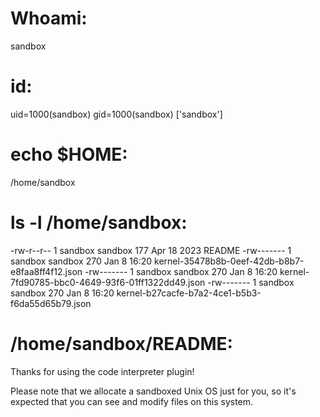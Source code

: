 # Whoami: 
sandbox

# id:
uid=1000(sandbox) gid=1000(sandbox) ['sandbox']

# echo $HOME:
/home/sandbox

# ls -l /home/sandbox:
-rw-r--r-- 1 sandbox sandbox 177 Apr 18  2023 README
-rw------- 1 sandbox sandbox 270 Jan  8 16:20 kernel-35478b8b-0eef-42db-b8b7-e8faa8ff4f12.json
-rw------- 1 sandbox sandbox 270 Jan  8 16:20 kernel-7fd90785-bbc0-4649-93f6-01ff1322dd49.json
-rw------- 1 sandbox sandbox 270 Jan  8 16:20 kernel-b27cacfe-b7a2-4ce1-b5b3-f6da55d65b79.json


# /home/sandbox/README:
Thanks for using the code interpreter plugin!

Please note that we allocate a sandboxed Unix OS just for you, so it's expected that you can see
and modify files on this system.

# 
